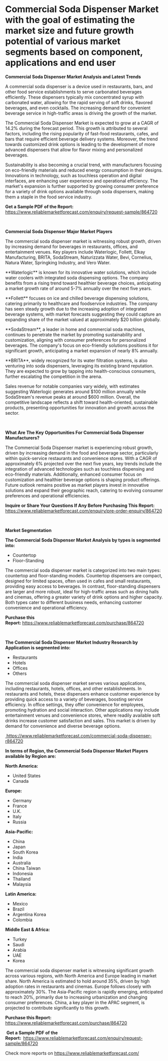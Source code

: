 <p><h1>Commercial Soda Dispenser Market with the goal of estimating the market size and future growth potential of various market segments based on component, applications and end user</h1></p><p><strong>Commercial Soda Dispenser Market Analysis and Latest Trends</strong></p>
<p><p>A commercial soda dispenser is a device used in restaurants, bars, and other food service establishments to serve carbonated beverages efficiently. These dispensers typically mix concentrated syrup with carbonated water, allowing for the rapid serving of soft drinks, flavored beverages, and even cocktails. The increasing demand for convenient beverage service in high-traffic areas is driving the growth of the market.</p><p>The Commercial Soda Dispenser Market is expected to grow at a CAGR of 14.2% during the forecast period. This growth is attributed to several factors, including the rising popularity of fast-food restaurants, cafes, and bars that require efficient beverage delivery systems. Moreover, the trend towards customized drink options is leading to the development of more advanced dispensers that allow for flavor mixing and personalized beverages.</p><p>Sustainability is also becoming a crucial trend, with manufacturers focusing on eco-friendly materials and reduced energy consumption in their designs. Innovations in technology, such as touchless operation and digital interfaces, are enhancing user experience and operational efficiency. The market's expansion is further supported by growing consumer preference for a variety of drink options available through soda dispensers, making them a staple in the food service industry.</p></p>
<p><strong>Get a Sample PDF of the Report:&nbsp;</strong> <a href="https://www.reliablemarketforecast.com/enquiry/request-sample/864720?utm_campaign=2255&utm_medium=2&utm_source=Github&utm_content=ia&utm_term=19022025&utm_id=commercial-soda-dispenser">https://www.reliablemarketforecast.com/enquiry/request-sample/864720</a></p>
<p>&nbsp;</p>
<p><strong>Commercial Soda Dispenser Major Market Players</strong></p>
<p><p>The commercial soda dispenser market is witnessing robust growth, driven by increasing demand for beverages in restaurants, offices, and entertainment venues. Key players include Waterlogic, Follett, Elkay Manufacturing, BRITA, SodaStream, Naturizzata Water, Bevi, Cornelius, Natura Water, Springking Industry, and Vero Water.</p><p>**Waterlogic** is known for its innovative water solutions, which include water coolers with integrated soda dispensing options. The company benefits from a rising trend toward healthier beverage choices, anticipating a market growth rate of around 5-7% annually over the next five years.</p><p>**Follett** focuses on ice and chilled beverage dispensing solutions, catering primarily to healthcare and foodservice industries. The company has seen steady growth due to the increasing adoption of integrated beverage systems, with market forecasts suggesting they could capture an expanding share of the market valued at approximately $20 billion globally.</p><p>**SodaStream**, a leader in home and commercial soda machines, continues to penetrate the market by promoting sustainability and customization, aligning with consumer preferences for personalized beverages. The company's focus on eco-friendly solutions positions it for significant growth, anticipating a market expansion of nearly 8% annually.</p><p>**BRITA**, widely recognized for its water filtration systems, is also venturing into soda dispensers, leveraging its existing brand reputation. They are expected to grow by tapping into health-conscious consumers, further escalating the competition in the arena.</p><p>Sales revenue for notable companies vary widely, with estimates suggesting Waterlogic generates around $100 million annually while SodaStream's revenue peaks at around $600 million. Overall, the competitive landscape reflects a shift toward health-oriented, sustainable products, presenting opportunities for innovation and growth across the sector.</p></p>
<p>&nbsp;</p>
<p><strong>What Are The Key Opportunities For Commercial Soda Dispenser Manufacturers?</strong></p>
<p><p>The Commercial Soda Dispenser market is experiencing robust growth, driven by increasing demand in the food and beverage sector, particularly within quick-service restaurants and convenience stores. With a CAGR of approximately 6% projected over the next five years, key trends include the integration of advanced technologies such as touchless dispensing and eco-friendly materials. Additionally, enhanced consumer focus on customization and healthier beverage options is shaping product offerings. Future outlook remains positive as market players invest in innovative solutions and expand their geographic reach, catering to evolving consumer preferences and operational efficiencies.</p></p>
<p><strong>Inquire or Share Your Questions If Any Before Purchasing This Report:</strong> <a href="https://www.reliablemarketforecast.com/enquiry/pre-order-enquiry/864720?utm_campaign=2255&utm_medium=2&utm_source=Github&utm_content=ia&utm_term=19022025&utm_id=commercial-soda-dispenser">https://www.reliablemarketforecast.com/enquiry/pre-order-enquiry/864720</a></p>
<p>&nbsp;</p>
<p><strong>Market Segmentation</strong></p>
<p><strong>The Commercial Soda Dispenser Market Analysis by types is segmented into:</strong></p>
<p><ul><li>Countertop</li><li>Floor–Standing</li></ul></p>
<p><p>The commercial soda dispenser market is categorized into two main types: countertop and floor-standing models. Countertop dispensers are compact, designed for limited spaces, often used in cafes and small restaurants, providing easy access to beverages. In contrast, floor-standing dispensers are larger and more robust, ideal for high-traffic areas such as dining halls and cinemas, offering a greater variety of drink options and higher capacity. Both types cater to different business needs, enhancing customer convenience and operational efficiency.</p></p>
<p><strong>Purchase this Report:&nbsp;</strong><a href="https://www.reliablemarketforecast.com/purchase/864720?utm_campaign=2255&utm_medium=2&utm_source=Github&utm_content=ia&utm_term=19022025&utm_id=commercial-soda-dispenser">https://www.reliablemarketforecast.com/purchase/864720</a></p>
<p>&nbsp;</p>
<p><strong>The Commercial Soda Dispenser Market Industry Research by Application is segmented into:</strong></p>
<p><ul><li>Restaurants</li><li>Hotels</li><li>Offices</li><li>Others</li></ul></p>
<p><p>The commercial soda dispenser market serves various applications, including restaurants, hotels, offices, and other establishments. In restaurants and hotels, these dispensers enhance customer experience by providing quick access to a variety of beverages, boosting service efficiency. In office settings, they offer convenience for employees, promoting hydration and social interaction. Other applications may include entertainment venues and convenience stores, where readily available soft drinks increase customer satisfaction and sales. This market is driven by demand for convenience and diverse beverage options.</p></p>
<p><a href="https://www.reliablemarketforecast.com/commercial-soda-dispenser-r864720?utm_campaign=2255&utm_medium=2&utm_source=Github&utm_content=ia&utm_term=19022025&utm_id=commercial-soda-dispenser">&nbsp;https://www.reliablemarketforecast.com/commercial-soda-dispenser-r864720</a></p>
<p><strong>In terms of Region, the Commercial Soda Dispenser Market Players available by Region are:</strong></p>
<p>
    <p> <strong> North America: </strong>
        <ul>
            <li>United States</li>
            <li>Canada</li>
        </ul>
        </p> 
    <p> <strong> Europe: </strong>
        <ul>
            <li>Germany</li>
            <li>France</li>
            <li>U.K.</li>
            <li>Italy</li>
            <li>Russia</li>
        </ul>
        </p> 
    <p> <strong> Asia-Pacific: </strong>
        <ul>
            <li>China</li>
            <li>Japan</li>
            <li>South Korea</li>
            <li>India</li>
            <li>Australia</li>
            <li>China Taiwan</li>
            <li>Indonesia</li>
            <li>Thailand</li>
            <li>Malaysia</li>
        </ul>
        </p> 
    <p> <strong> Latin America: </strong>
        <ul>
            <li>Mexico</li>
            <li>Brazil</li>
            <li>Argentina Korea</li>
            <li>Colombia</li>
        </ul>
        </p> 
    <p> <strong> Middle East & Africa: </strong>
        <ul>
            <li>Turkey</li>
            <li>Saudi</li>
            <li>Arabia</li>
            <li>UAE</li>
            <li>Korea</li>
        </ul>
    </p>
    </p>
<p><p>The commercial soda dispenser market is witnessing significant growth across various regions, with North America and Europe leading in market share. North America is estimated to hold around 35%, driven by high adoption rates in restaurants and cinemas. Europe follows closely with approximately 30%. The Asia-Pacific region is rapidly emerging, anticipated to reach 20%, primarily due to increasing urbanization and changing consumer preferences. China, a key player in the APAC segment, is projected to contribute significantly to this growth.</p></p>
<p><strong>Purchase this Report: </strong><a href="https://www.reliablemarketforecast.com/purchase/864720?utm_campaign=2255&utm_medium=2&utm_source=Github&utm_content=ia&utm_term=19022025&utm_id=commercial-soda-dispenser">https://www.reliablemarketforecast.com/purchase/864720</a></p>
<p>&nbsp;<strong>Get a Sample PDF of the Report:&nbsp;&nbsp;</strong><a href="https://www.reliablemarketforecast.com/enquiry/request-sample/864720?utm_campaign=2255&utm_medium=2&utm_source=Github&utm_content=ia&utm_term=19022025&utm_id=commercial-soda-dispenser">https://www.reliablemarketforecast.com/enquiry/request-sample/864720</a></p>
<p><strong></strong></p>
<p>Check more reports on <a href="https://www.reliablemarketforecast.com/?utm_campaign=2255&utm_medium=2&utm_source=Github&utm_content=ia&utm_term=19022025&utm_id=commercial-soda-dispenser">https://www.reliablemarketforecast.com/</a></p>